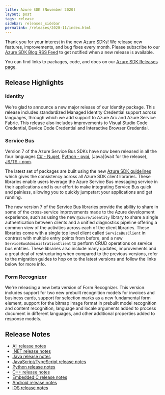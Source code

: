 ```yaml
---
title: Azure SDK (November 2020)
layout: post
tags: release
sidebar: releases_sidebar
permalink: /releases/2020-11/index.html
---
```


Thank you for your interest in the new Azure SDKs! We release new features, improvements, and bug fixes every month. Please subscribe to our [Azure SDK Blog RSS Feed](https://devblogs.microsoft.com/azure-sdk/feed) to get notified when a new release is available.

You can find links to packages, code, and docs on our [Azure SDK Releases page](https://aka.ms/azsdk/releases).

## Release Highlights

### Identity

We're glad to announce a new major release of our Identity package. This release includes standardized Managed Identity Credential support across languages, through which we add support to Azure Arc and Azure Service Fabric. This release also includes improvements to Visual Studio Code Credential, Device Code Credential and Interactive Browser Credential.

### Service Bus

Version 7 of the Azure Service Bus SDKs have now been released in all the four languages
[C# - Nuget](https://www.nuget.org/packages/Azure.Messaging.ServiceBus/7.0.0), [Python - pypi](https://pypi.org/project/azure-servicebus/7.0.0/), [Java](wait for the release), [JS/TS - npm](https://www.npmjs.com/package/@azure/service-bus/v/7.0.0).

The latest set of packages are built using the new [Azure SDK guidelines](https://github.com/Azure/azure-sdk/blob/master/README.md) which gives the consistency across all Azure SDK client libraries. These libraries enable users leverage the Azure Service Bus messaging service in their applications and is our effort to make integrating Service Bus quick and painless, allowing you to quickly jumpstart your applications and get running.

The new version 7 of the Service Bus libraries provide the ability to share in some of the cross-service improvements made to the Azure development experience, such as using the new `@azure/identity` library to share a single authentication between clients and a unified diagnostics pipeline offering a common view of the activities across each of the client libraries. These libraries come with a single top level client called `ServiceBusClient` in contrast with multiple entry points from before, and a new `ServiceBusAdministrationClient` to perform CRUD operations on service bus entities. These libraries also include many updates, improvements and a great deal of restructuring when compared to the previous versions, refer to the migration guides to hop on to the latest versions and follow the links below for more info.

### Form Recognizer

We're releasing a new beta version of Form Recognizer. This version includes support for two new prebuilt recognition models for invoices and business cards, support for selection marks as a new fundamental form element, support for the bitmap image format in prebuilt model recognition and content recognition, language and locale arguments added to process document in different languages, and other additional properties added to response models.

## Release Notes

* [All release notes](index.md)
* [.NET release notes](dotnet.md)
* [Java release notes](java.md)
* [JavaScript/TypeScript release notes](js.md)
* [Python release notes](python.md)
* [C++ release notes](cpp.md)
* [Embedded C release notes](c.md)
* [Android release notes](android.md)
* [iOS release notes](ios.md)
